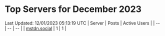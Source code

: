 # Top Servers for December 2023
Last Updated: 12/01/2023 05:13:19 UTC
| Server | Posts | Active Users |
| -- | -- | -- |
| [mstdn.social](https://mstdn.social/tags/PowerShell) | 1 | 1 |
